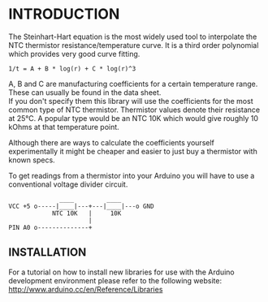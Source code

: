 # INTRODUCTION #

The Steinhart-Hart equation is the most widely used tool to interpolate 
the NTC thermistor resistance/temperature curve. It is a third order
polynomial which provides very good curve fitting.
	
	1/t = A + B * log(r) + C * log(r)^3
	
A, B and C are manufacturing coefficients for a certain temperature range.
These can usually be found in the data sheet.  
If you don't specify them this library will use the coefficients for the 
most common type of NTC thermistor.
Thermistor values denote their resistance at 25°C. A popular type would
be an NTC 10K which would give roughly 10 kOhms at that temperature point.

Although there are ways to calculate the coefficients yourself experimentally
it might be cheaper and easier to just buy a thermistor with known specs.

To get readings from a thermistor into your Arduino you will have to use
a conventional voltage divider circuit.

	              ____         ____
	VCC +5 o-----|____|---+---|____|---o GND
	            NTC 10K   |     10K
	                      | 
	PIN A0 o--------------+


## INSTALLATION ##

For a tutorial on how to install new libraries for use with the Arduino
development environment please refer to the following website:
http://www.arduino.cc/en/Reference/Libraries


